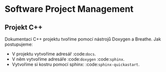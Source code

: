 # Software Project Management

## Projekt C++

Dokumentaci C++ projektu tvoříme pomocí nástrojů Doxygen a Breathe. Jak postupujeme:

* V projektu vytvoříme adresář :code:`docs`.
* V něm vytvoříme adresáře :code:`doxygen`  :code:`sphinx`.
* Vytvoříme si kostru pomocí sphinx: :code:`sphinx-quickastart`.
